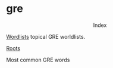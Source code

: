 # gre

<p style="text-align: center;"> Index </p>


[Wordlists](/tw000_list.md) topical GRE worldlists.

[Roots](/roots.md)

Most common GRE words


